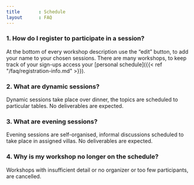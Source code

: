 ```yaml
---
title       : Schedule
layout      : FAQ
---
```

### 1.	How do I register to participate in a session?
At the bottom of every workshop description use the “edit” button, to add your name to your chosen sessions. There are many workshops, to keep track of your sign-ups access your [personal schedule]({{< ref "/faq/registration-info.md" >}}).

### 2.	What are dynamic sessions?
Dynamic sessions take place over dinner, the topics are scheduled to particular tables. No deliverables are expected.  

### 3.	What are evening sessions?
Evening sessions are self-organised, informal discussions scheduled to take place in assigned villas. No deliverables are expected.

### 4.	Why is my workshop no longer on the schedule?
Workshops with insufficient detail or no organizer or too few participants, are cancelled.
